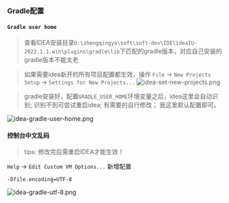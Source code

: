 ### Gradle配置

#### `Gradle user home`

> 查看IDEA安装目录`D:\zhengqingya\soft\soft-dev\IDE\ideaIU-2022.1.1.win\plugins\gradle\lib`下匹配的gradle版本，对应自己安装的gradle版本不能太老

> 如果需要idea新开的所有项目配置都生效，操作 `File` -> `New Projects Setup` -> `Settings for New Projects...`
> ![idea-set-new-projects.png](/images/idea-set-new-projects.png)

> gradle安装好，配置`GRADLE_USER_HOME`环境变量之后，idea这里会自动识别;
> 识别不到可尝试重启idea;
> 有需要的自行修改；
> 我这里默认配置即可。

![idea-gradle-user-home.png](/images/idea-gradle-user-home.png)

#### 控制台中文乱码

> tips: 修改完后需重启IDEA才能生效！

`Help` -> `Edit Custom VM Options...` 新增配置

```
-Dfile.encoding=UTF-8
```

![idea-gradle-utf-8.png](/images/idea-gradle-utf-8.png)
